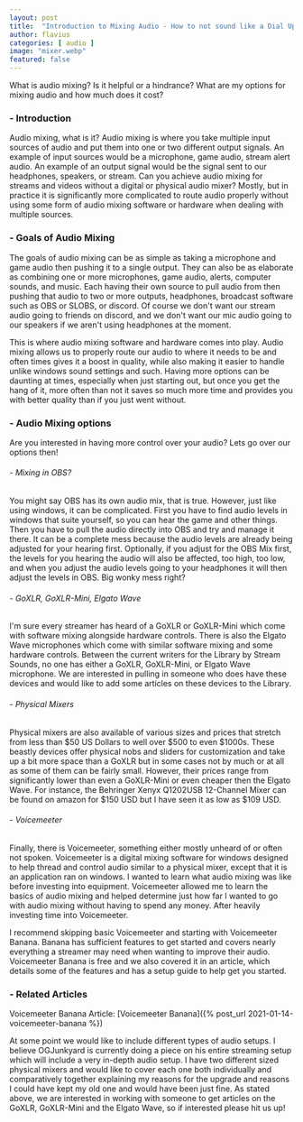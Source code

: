 ```yaml
---
layout: post
title:  "Introduction to Mixing Audio - How to not sound like a Dial Up Modem"
author: flavius
categories: [ audio ]
image: "mixer.webp"
featured: false
---
```

What is audio mixing? Is it helpful or a hindrance? What are my options for mixing audio and how much does it cost?

### - Introduction

Audio mixing, what is it? Audio mixing is where you take multiple input sources of audio and put them into one or two different output signals. An example of input sources would be a microphone, game audio, stream alert audio. An example of an output signal would be the signal sent to our headphones, speakers, or stream. Can you achieve audio mixing for streams and videos without a digital or physical audio mixer? Mostly, but in practice it is significantly more complicated to route audio properly without using some form of audio mixing software or hardware when dealing with multiple sources.

### - Goals of Audio Mixing

The goals of audio mixing can be as simple as taking a microphone and game audio then pushing it to a single output. They can also be as elaborate as combining one or more microphones, game audio, alerts, computer sounds, and music. Each having their own source to pull audio from then pushing that audio to two or more outputs, headphones, broadcast software such as OBS or SLOBS, or discord. Of course we don't want our stream audio going to friends on discord, and we don't want our mic audio going to our speakers if we aren't using headphones at the moment.

This is where audio mixing software and hardware comes into play. Audio mixing allows us to properly route our audio to where it needs to be and often times gives it a boost in quality, while also making it easier to handle unlike windows sound settings and such. Having more options can be daunting at times, especially when just starting out, but once you get the hang of it, more often than not it saves so much more time and provides you with better quality than if you just went without.

### - Audio Mixing options

Are you interested in having more control over your audio? Lets go over our options then!

###### - Mixing in OBS?
You might say OBS has its own audio mix, that is true. However, just like using windows, it can be complicated. First you have to find audio levels in windows that suite yourself, so you can hear the game and other things. Then you have to pull the audio directly into OBS and try and manage it there. It can be a complete mess because the audio levels are already being adjusted for your hearing first. Optionally, if you adjust for the OBS Mix first, the levels for you hearing the audio will also be affected, too high, too low, and when you adjust the audio levels going to your headphones it will then adjust the levels in OBS. Big wonky mess right?

###### - GoXLR, GoXLR-Mini, Elgato Wave
 I'm sure every streamer has heard of a GoXLR or GoXLR-Mini which come with software mixing alongside hardware controls. There is also the Elgato Wave microphones which come with similar software mixing and some hardware controls. Between the current writers for the Library by Stream Sounds, no one has either a GoXLR, GoXLR-Mini, or Elgato Wave microphone. We are interested in pulling in someone who does have these devices and would like to add some articles on these devices to the Library.

###### - Physical Mixers
Physical mixers are also available of various sizes and prices that stretch from less than $50 US Dollars to well over $500 to even $1000s. These beastly devices offer physical nobs and sliders for customization and take up a bit more space than a GoXLR but in some cases not by much or at all as some of them can be fairly small. However, their prices range from significantly lower than even a GoXLR-Mini or even cheaper then the Elgato Wave. For instance, the Behringer Xenyx Q1202USB 12-Channel Mixer can be found on amazon for $150 USD but I have seen it as low as $109 USD.

###### - Voicemeeter
Finally, there is Voicemeeter, something either mostly unheard of or often not spoken. Voicemeeter is a digital mixing software for windows designed to help thread and control audio similar to a physical mixer, except that it is an application ran on windows. I wanted to learn what audio mixing was like before investing into equipment. Voicemeeter allowed me to learn the basics of audio mixing and helped determine just how far I wanted to go with audio mixing without having to spend any money. After heavily investing time into Voicemeeter.

I recommend skipping basic Voicemeeter and starting with Voicemeeter Banana. Banana has sufficient features to get started and covers nearly everything a streamer may need when wanting to improve their audio. Voicemeeter Banana is free and we also covered it in an article, which details some of the features and has a setup guide to help get you started.

### - Related Articles

Voicemeeter Banana Article: [Voicemeeter Banana]({% post_url 2021-01-14-voicemeeter-banana %})

At some point we would like to include different types of audio setups. I believe OGJunkyard is currently doing a piece on his entire streaming setup which will include a very in-depth audio setup. I have two different sized physical mixers and would like to cover each one both individually and comparatively together explaining my reasons for the upgrade and reasons I could have kept my old one and would have been just fine. As stated above, we are interested in working with someone to get articles on the GoXLR, GoXLR-Mini and the Elgato Wave, so if interested please hit us up!
